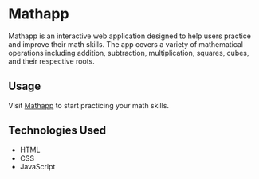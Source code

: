 # Mathapp

Mathapp is an interactive web application designed to help users practice and improve their math skills. The app covers a variety of mathematical operations including addition, subtraction, multiplication, squares, cubes, and their respective roots.

## Usage

Visit [Mathapp](https://varunuk09.github.io/Mathapp/) to start practicing your math skills.

## Technologies Used
- HTML
- CSS
- JavaScript
